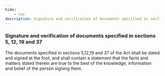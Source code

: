 ```yaml
---
hide:
    - toc
description: Signature and verification of documents specified in sections 5, 12, 19 and 37
---
```


### Signature and verification of documents specified in sections 5, 12, 19 and 37

The documents specified in sections 5,12,19 and 37 of the Act shall be dated and signed at the foot, and shall contain a statement that the facts and matters stated therein are true to the best of the knowledge, information and belief of the person signing them.
